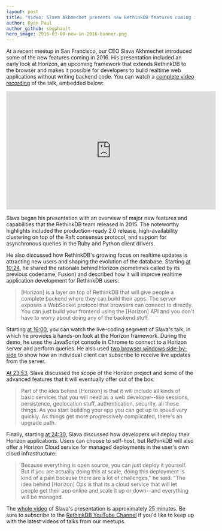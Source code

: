 ```yaml
---
layout: post
title: "Video: Slava Akhmechet presents new RethinkDB features coming in 2016"
author: Ryan Paul
author_github: segphault
hero_image: 2016-03-09-new-in-2016-banner.png
---
```


At a recent meetup in San Francisco, our CEO Slava Akhmechet introduced
some of the new features coming in 2016. His presentation included an early
look at Horizon, an upcoming framework that extends RethinkDB to the browser
and makes it possible for developers to build realtime web applications without
writing backend code. You can watch a
[complete video recording](https://www.youtube.com/watch?v=zL5_EsF06DM) of the
talk, embedded below:

<iframe width="560" height="315" src="https://www.youtube.com/embed/zL5_EsF06DM" frameborder="0" allowfullscreen></iframe>

<!--more-->

Slava began his presentation with an overview of major new features and
capabilities that the RethinkDB team released in 2015. The noteworthy
highlights included the production-ready 2.0 release, high-availability
clustering on top of the Raft consensus protocol, and support for asynchronous
queries in the Ruby and Python client drivers.

He also discussed how RethinkDB's growing focus on realtime updates is
attracting new users and shaping the evolution of the database. Starting
[at 10:24](https://youtu.be/zL5_EsF06DM?t=10m24s), he shared the rationale behind
Horizon (sometimes called by its previous codename, Fusion) and described how
it will improve realtime application development for RethinkDB users:

> [Horizon] is a layer on top of RethinkDB that will give people a complete
> backend where they can build their apps. The server exposes a
> WebSocket protocol that browsers can connect to directly. You can just build
> your frontend using the [Horizon] API and you don't have to worry about doing
> any of the backend stuff.

Starting [at 16:00](https://youtu.be/zL5_EsF06DM?t=16m), you can watch the
live-coding segment of Slava's talk, in which he provides a hands-on look at
the Horizon framework. During the demo, he uses the JavaScript console in
Chrome to connect to a Horizon server and perform queries. He also used
[two browser windows side-by-side](https://youtu.be/zL5_EsF06DM?t=20m5s) to show how
an individual client can subscribe to receive live updates from the server.

[At 23:53](https://youtu.be/zL5_EsF06DM?t=23m53s), Slava discussed the scope of
the Horizon project and some of the advanced features that it will eventually
offer out of the box:

> Part of the idea behind [Horizon] is that it will include all kinds of basic
> services that you will need as a web developer--like sessions, persistence,
> geolocation stuff, authentication, security, all these things. As
> you start building your app you can get up to speed very quickly. As things get
> more progressively complicated, there's an upgrade path.

Finally, starting [at 24:30](https://youtu.be/zL5_EsF06DM?t=24m30s), Slava
discussed how developers will deploy their Horizon applications. Users can
choose to self-host, but RethinkDB will also offer a Horizon Cloud service
for managed deployments in the user's own cloud infrastructure:

> Because everything is open source, you can just deploy it yourself. But
> if you are actually doing this at scale, doing this deployment is kind of a
> pain because there are a lot of challenges," he said. "The idea behind
> [Horizon] Ops is that its a cloud service that will let people get their app
> online and scale it up or down--and everything will be managed.

The [whole video](https://www.youtube.com/watch?v=zL5_EsF06DM) of Slava's
presentation is approximately 25 minutes. Be sure to subscribe to the
[RethinkDB YouTube Channel](https://www.youtube.com/channel/UC1kJkmSWt_snLDfuXgJnLnQ)
if you'd like to keep up with the latest videos of talks from our meetups.
